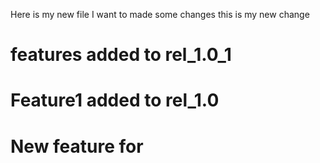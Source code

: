 Here is my new file
I want to made some changes
this is my new change

# features added to rel_1.0_1

# Feature1 added to rel_1.0 
 
# New feature for 